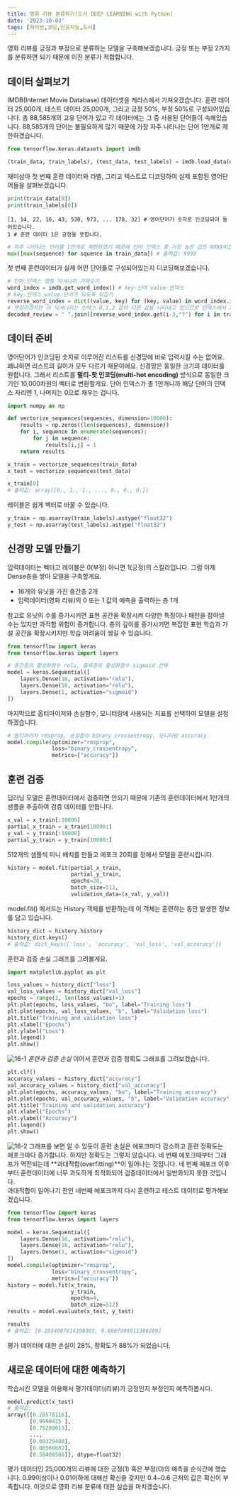 ```yaml
---
title: 영화 리뷰 분류하기(도서 DEEP LEARNING with Python)
date: '2023-10-03'
tags: [파이썬,코딩,인공지능,도서]
---  
```

영화 리뷰를 긍정과 부정으로 분류하는 모델을 구축해보겠습니다. 긍정 또는 부정 2가지를 분류하면 되기 때문에 이진 분류가 적합합니다.

## 데이터 살펴보기
IMDB(Internet Movie Database) 데이터셋을 케라스에서 가져오겠습니다. 훈련 데이터 25,000개, 테스트 데이터 25,000개, 그리고 긍정 50%, 부정 50%로 구성되어있습니다. 총 88,585개의 고유 단어가 있고 각 데이터에는 그 중 사용된 단어들이 속해있습니다. 88,585개의 단어는 불필요하게 많기 때문에 가장 자주 나타나는 단어 1만개로 제한하겠습니다.
 ```python
 from tensorflow.keras.datasets import imdb

(train_data, train_labels), (test_data, test_labels) = imdb.load_data(num_words=10000)
 ```
재미삼아 첫 번째 훈련 데이터와 라벨, 그리고 텍스트로 디코딩하여 실제 포함된 영어단어들을 살펴보겠습니다.
```python
print(train_data[0])
print(train_labels[0])
```
```
[1, 14, 22, 16, 43, 530, 973, ... 178, 32] # 영어단어가 숫자로 인코딩되어 들어있습니다.
1 # 훈련 데이터 1은 긍정을 뜻합니다.
```
```python
# 자주 나타나는 단어를 1만개로 제한하였기 때문에 단어 인덱스 중 가장 높은 값은 9999이겠죠?
max([max(sequence) for squence in train_data]) # 출력값: 9999
```
첫 번째 훈련데이터가 실제 어떤 단어들로 구성되어있는지 디코딩해보겠습니다.
```python
# 단어:인덱스 맵핑 딕셔너리 가져오기
word_index = imdb.get_word_index() # key-단어 value-인덱스
# key-인덱스 value-단어가 되도록 뒤집기
reverse_word_index = dict((value, key) for (key, value) in word_index.items())
# 헷갈리겠지만 이 딕셔너리는 인덱스 0,1,2 값이 다른 값을 나타내고 있으므로 인덱스에서 3을 뺍니다. 
decoded_review = " ".join([reverse_word_index.get(i-3,"?") for i in train_data[0]])
```
## 데이터 준비
영어단어가 인코딩된 숫자로 이루어진 리스트를 신경망에 바로 입력시킬 수는 없어요. 왜냐하면 리스트의 길이가 모두 다르기 때문이에요. 신경망은 동일한 크기의 데이터를 원합니다. 그래서 리스트를 **멀티-핫 인코딩(multi-hot encoding)** 방식으로 동일한 크기인 10,000차원의 벡터로 변환할게요. 단어 인덱스가 총 1만개니까 해당 단어의 인덱스 자리엔 1, 나머지는 0으로 채우는 겁니다.
```python
import numpy as np

def vectorize_sequences(sequences, dimension=10000):
    results = np.zeros((len(sequences), dimension))
    for i, sequence in enumerate(sequences):
        for j in sequence:
            results[i,j] = 1
    return results

x_train = vectorize_sequences(train_data)
x_test = vectorize_sequences(test_data)
```
```python
x_train[0]
# 출력값: array([0., 1., 1., ..., 0., 0., 0.])
```
레이블은 쉽게 벡터로 바꿀 수 있습니다.
```python
y_train = np.asarray(train_labels).astype("float32")
y_test = np.asarray(test_labels).astype("float32")
```
## 신경망 모델 만들기
입력데이터는 벡터고 레이블은 0(부정) 아니면 1(긍정)의 스칼라입니다. 그럼 이제 Dense층을 쌓아 모델을 구축할게요. 
- 16개의 유닛을 가진 중간층 2개
- 입력데이터(영화 리뷰)의 0 또는 1 값의 예측을 출력하는 층 1개
   
참고로 유닛의 수를 증가시키면 표현 공간을 확장시켜 다양한 특징이나 패턴을 잡아낼 수는 있지만 과적합 위험이 증가합니다. 층의 깊이를 증가시키면 복잡한 표현 학습과 가설 공간을 확장시키지만 학습 어려움이 생길 수 있습니다.

```python
from tensorflow import keras
from tensorflow.keras import layers

# 중간층의 활성화함수 relu, 출력층의 활성화함수 sigmoid 선택
model = keras.Sequential([
    layers.Dense(16, activation="relu"),
    layers.Dense(16, activation="relu"),
    layers.Dense(1, activation="sigmoid")
])
```
마지막으로 옵티마이저와 손실함수, 모니터링에 사용되는 지표를 선택하여 모델을 설정하겠습니다.
```python
# 옵티마이저 rmsprop, 손실함수 binary_crossentropy, 모니터링 accuracy
model.compile(optimizer="rmsprop",
              loss="binary_crossentropy",
              metrics=["accuracy"])
```
## 훈련 검증
딥러닝 모델은 훈련데이터에서 검증하면 안되기 때문에 기존의 훈련데이터에서 1만개의 샘플을 추출하여 검증 데이터를 만듭니다.
```python
x_val = x_train[:10000]
partial_x_train = x_train[10000:]
y_val = y_train[:10000]
partial_y_train = y_train[10000:]
```
512개의 샘플씩 미니 배치를 만들고 에포크 20회를 정해서 모델을 훈련시킵니다.
```python
history = model.fit(partial_x_train,
                    partial_y_train,
                    epochs=20,
                    batch_size=512,
                    validation_data=(x_val, y_val))
```
model.fit() 메서드는 History 객체를 반환하는데 이 객체는 훈련하는 동안 발생한 정보를 담고 있습니다. 
```python
history_dict = history.history
history_dict.keys()
# 출력값: dict_keys(['loss', 'accuracy', 'val_loss', 'val_accuracy'])
```
훈련과 검증 손실 그래프를 그려볼게요.
```python
import matplotlib.pyplot as plt

loss_values = history_dict["loss"]
val_loss_values = history_dict["val_loss"]
epochs = range(1, len(loss_values)+1)
plt.plot(epochs, loss_values, "bo", label="Training loss")
plt.plot(epochs, val_loss_values, "b", label="Validation loss")
plt.title("Training and validation loss")
plt.xlabel("Epochs")
plt.ylabel("Loss")
plt.legend()
plt.show()
```
![16-1](/images/posts/16-1.png)
_훈련과 검증 손실_
이어서 훈련과 검증 정확도 그래프를 그려보겠습니다.
```python
plt.clf()
accuracy_values = history_dict["accuracy"]
val_accuracy_values = history_dict["val_accuracy"]
plt.plot(epochs, accuracy_values, "bo", label="Training accuracy")
plt.plot(epochs, val_accuracy_values, "b", label="Validation accuracy")
plt.title("Training and validation accuracy")
plt.xlabel("Epochs")
plt.ylabel("Accuracy")
plt.legend()
plt.show()
```
![16-2](/images/posts/16-2.png)
그래프를 보면 알 수 있듯이 훈련 손실은 에포크마다 감소하고 훈련 정확도는 에포크마다 증가합니다. 하지만 정확도는 그렇지 않습니다. 네 번째 에포크때부터 그래프가 역전되는데 **과대적합(overfitting)**이 일어나는 것입니다. 네 번째 에포크 이후부터 훈련데이터에 너무 과도하게 최적화되어 검증데이터에서 일반화되지 못한 것입니다.   
과대적합이 일어나기 전인 네번째 에포크까지 다시 훈련하고 테스트 데이터로 평가해보겠습니다.
```python
from tensorflow import keras
from tensorflow.keras import layers

model = keras.Sequential([
    layers.Dense(16, activation="relu"),
    layers.Dense(16, activation="relu"),
    layers.Dense(1, activation="sigmoid")
])
model.compile(optimizer="rmsprop",
              loss="binary_crossentropy",
              metrics=["accuracy"])
history = model.fit(x_train,
                    y_train,
                    epochs=4,
                    batch_size=512)
results = model.evaluate(x_test, y_test)
```
```python
results
# 출력값: [0.2834087014198303, 0.8867999911308289]
```
평가 데이터에 대한 손실이 28%, 정확도가 88%가 되었습니다.
## 새로운 데이터에 대한 예측하기
학습시킨 모델을 이용해서 평가데이터(리뷰)가 긍정인지 부정인지 예측하봅시다.
```python
model.predict(x_test)
# 출력값:
array([[0.20578116],
       [0.9990415 ],
       [0.75289613],
       ...,
       [0.09329408],
       [0.06566682],
       [0.50408506]], dtype=float32)
```
평가 데이터인 25,000개의 리뷰에 대한 긍정(1) 혹은 부정(0)의 예측을 순식간에 했습니다.
0.99이상이나 0.01이하에 대해선 확신을 갖지만 0.4~0.6 근처의 값은 확신이 부족합니다.
이것으로 영화 리뷰 분류에 대한 실습을 마치겠습니다.